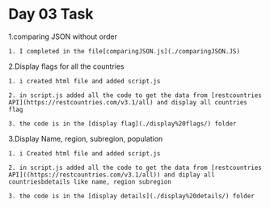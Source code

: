 # Day 03 Task 


1.comparing JSON without order

    1. I completed in the file[comparingJSON.js](./comparingJSON.JS)

2.Display flags for all the countries

    1. i created html file and added script.js

    2. in script.js added all the code to get the data from [restcountries API](https://restcountries.com/v3.1/all) and display all countries flag

    3. the code is in the [display flag](./display%20flags/) folder

3.Display Name, region, subregion, population

    1. i Created html file and added script.js 

    2. in script.js added all the code to get the data from [restcountries API]((https://restcountries.com/v3.1/all)) and diplay all countriesbdetails like name, region subregion

    3. the code is in the [display details](./display%20details/) folder